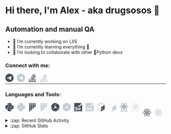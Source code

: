 # Hi there, I'm Alex - aka drugsosos 👋

## Automation and manual QA

- 🔭 I’m currently working on LIIS
- 🌱 I’m currently learning everything 🐸
- 👯 I’m looking to collaborate with other 🐍Python devs

### Connect with me:

[<img align="left" alt="Telegram" width="26px" src="./img/telegram.svg" style="padding-right:10px;" />](https://t.me/Alex0sipov#gh-light-mode-only)
[<img align="left" alt="Telegram" width="26px" src="./img/telegram-light.svg" style="padding-right:10px;" />](https://t.me/Alex0sipov#gh-dark-mode-only)
&nbsp;&nbsp;
[<img align="left" alt="Telegram" width="26px" src="./img/stackoverflow.svg" style="padding-right:10px;" />](https://stackoverflow.com/users/18619132#gh-light-mode-only)
[<img align="left" alt="Telegram" width="26px" src="./img/stackoverflow-light.svg" style="padding-right:10px;" />](https://stackoverflow.com/users/18619132#gh-dark-mode-only)

---

### Languages and Tools:

[<img align="left" alt="Python" width="26px" src="./img/python.svg" style="padding-right:10px;" />](https://www.python.org#gh-light-mode-only)
[<img align="left" alt="Python" width="26px" src="./img/python-light.svg" style="padding-right:10px;" />](https://www.python.org#gh-dark-mode-only)
&nbsp;&nbsp;
[<img align="left" alt="Pytest" width="26px" src="./img/pytest.svg" style="padding-right:10px;" />](https://docs.pytest.org/#gh-light-mode-only)
[<img align="left" alt="Pytest" width="26px" src="./img/pytest-light.svg" style="padding-right:10px;" />](https://docs.pytest.org/#gh-dark-mode-only)
&nbsp;&nbsp;
[<img align="left" alt="Appium" width="26px" src="./img/appium.svg" style="padding-right:10px;" />](https://appium.io#gh-light-mode-only)
[<img align="left" alt="Appium" width="26px" src="./img/appium-light.svg" style="padding-right:10px;" />](https://appium.io#gh-dark-mode-only)
&nbsp;&nbsp;
[<img align="left" alt="Selenium" width="26px" src="./img/selenium.svg" style="padding-right:10px;" />](https://www.selenium.dev#gh-light-mode-only)
[<img align="left" alt="Selenium" width="26px" src="./img/selenium-light.svg" style="padding-right:10px;" />](https://www.selenium.dev#gh-dark-mode-only)
&nbsp;&nbsp;
[<img align="left" alt="Bash" width="26px" src="./img/gnubash.svg" style="padding-right:10px;" />](https://www.gnu.org/software/bash/#gh-light-mode-only)
[<img align="left" alt="Bash" width="26px" src="./img/gnubash-light.svg" style="padding-right:10px;" />](https://www.gnu.org/software/bash/#gh-dark-mode-only)
&nbsp;&nbsp;
[<img align="left" alt="React Native" width="26px" src="./img/react-native.svg" style="padding-right:10px;" />](https://reactjs.org#gh-light-mode-only)
[<img align="left" alt="React Native" width="26px" src="./img/react-native-light.svg" style="padding-right:10px;" />](https://reactjs.org#gh-dark-mode-only)
&nbsp;&nbsp;
[<img align="left" alt="React" width="26px" src="./img/react.svg" style="padding-right:10px;" />](https://reactnative.dev#gh-light-mode-only)
[<img align="left" alt="React" width="26px" src="./img/react-light.svg" style="padding-right:10px;" />](https://reactnative.dev#gh-dark-mode-only)

---


<details>
  <summary>:zap: Recent GitHub Activity</summary>

<!--START_SECTION:activity-->
1. 🗣 Commented on [#461](https://github.com/elebumm/RedditVideoMakerBot/issues/461) in [elebumm/RedditVideoMakerBot](https://github.com/elebumm/RedditVideoMakerBot)
2. 🗣 Commented on [#419](https://github.com/elebumm/RedditVideoMakerBot/issues/419) in [elebumm/RedditVideoMakerBot](https://github.com/elebumm/RedditVideoMakerBot)
<!--END_SECTION:activity-->

</details>

<details>
  <summary>:zap: GitHub Stats</summary>

  [<img align="left" width="47%" alt="Top Languages" src="https://github-readme-stats-drugsosos.vercel.app/api/top-langs/?username=drugsosos&theme=default&show_icons=true&count_private=true&hide_border=true&title_color=454d57&layout=compact" />](https://github.com/Drugsosos#gh-light-mode-only)
  [<img align="left" width="47%" alt="Github Stats" src="https://github-readme-stats-drugsosos.vercel.app/api?username=drugsosos&theme=default&show_icons=true&count_private=true&hide_border=true&hide_title=true" />](https://github.com/Drugsosos#gh-light-mode-only)
  [<img align="left" width="47%" alt="Top Languages" src="https://github-readme-stats-drugsosos.vercel.app/api/top-langs/?username=drugsosos&theme=github_dark&show_icons=true&count_private=true&hide_border=true&title_color=c1cbd3&layout=compact" />](https://github.com/Drugsosos#gh-dark-mode-only)
  [<img align="left" width="47%" alt="Github Stats" src="https://github-readme-stats-drugsosos.vercel.app/api?username=drugsosos&theme=github_dark&show_icons=true&count_private=true&hide_border=true&hide_title=true" />](https://github.com/Drugsosos#gh-dark-mode-only)

</details>
